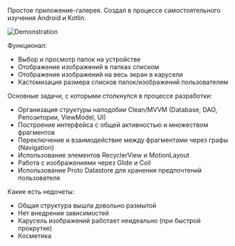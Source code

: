 Простое приложение-галерея. Создал в процессе самостоятельного изучения Android и Kotlin.

![Demonstration](https://user-images.githubusercontent.com/119162938/204139474-586f1f96-0b42-4ae5-9330-6c9e34534f5c.gif)

Функционал:
- Выбор и просмотр папок на устройстве
- Отображение изображений в папках списком
- Отображение изображений на весь экран в карусели
- Кастомизация размера списков папок/изображений пользователем

Основные задачи, с которыми столкнулся в процессе разработки:
- Организация структуры наподобии Clean/MVVM (Database, DAO, Репозитории, ViewModel, UI)
- Построение интерфейса с общей активностью и множеством фрагментов
- Переключение и взаимодействие между фрагментами через графы (Navigation)
- Использование элементов RecyclerView и MotionLayout
- Работа с изображениями через Glide и Coil
- Использование Proto Datastore для хранения предпочтений пользователя

Какие есть недочеты:
- Общая структура вышла довольно размытой
- Нет внедрения зависимостей
- Карусель изображений работает неидеально (при быстрой прокрутке)
- Косметика
